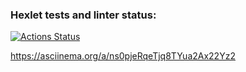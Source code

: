 ### Hexlet tests and linter status:
[![Actions Status](https://github.com/SofikoP/python-project-lvl2/workflows/hexlet-check/badge.svg)](https://github.com/SofikoP/python-project-lvl2/actions)

https://asciinema.org/a/ns0pjeRqeTjq8TYua2Ax22Yz2
